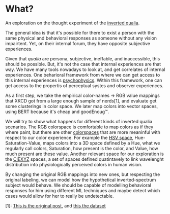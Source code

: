 # What?

An exploration on the thought experiment of the [inverted qualia](https://plato.stanford.edu/entries/qualia-inverted/). 

The general idea is that it's possible for there to exist a person with the same physical and behavioral responses as someone without any vision impairtent. Yet, on their internal forum, they have opposite subjective experiences.

Given that *qualia* are persona, subjective, ineffable, and inaccessible, this should be possible. But, it's not the case that internal experiences are that way. We have many tools nowadays to look at, and get correlates of internal experiences. One beharioral framework from where we can get access to this internal experiences is [psychophysics](https://en.wikipedia.org/wiki/Psychophysics). Within this framework, one can get access to the propertis of perceptual systes and observer experiences. 

As a first step, we take the empirical color-names $\to$ RGB value mappings that XKCD got from a large enough sample of nerds[1], and evaluate get some clusterings in color space. We later map colors into vector spaces, using BERT because it's cheap and goodEnoug™. 

We will try to show what happens for different kinds of inverted qualia scenarios. The RGB colorspace is comfortable to map colors as if they where paint, but there are other [colorspaces](https://en.wikipedia.org/wiki/Color_space) that are more meaninful with respect to our color experience. For example the [HSV space](https://en.wikipedia.org/wiki/HSL_and_HSV), Hue-Saturation-Value, maps colors into a 3D space defined by a Hue, what we regularly call colors, Saturation, how present is the color, and Value, how much present are these value. Another relevant space for our exploration is the [CIEXYZ](https://en.wikipedia.org/wiki/CIE_1931_color_space) spaces, a set of spaces defined quatintavely to link wavelenght distribution into physiologically perceived colors in human vision.

By changing the original RGB mappings into new ones, but respecting the original labeling, we can model how the hypothetical inverted-spectrum subject would behave. We should be capable of modelling behavioral responses for him using different ML techniques and maybe detect which cases would allow for her to really be undetectable.



[1]: [This is the original post](https://xkcd.com/color/rgb), and [this the dataset](https://xkcd.com/color/rgb.txt)
